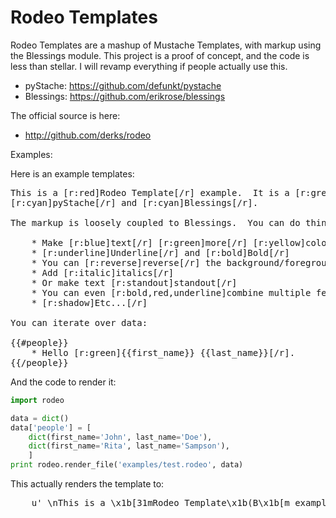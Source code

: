 Rodeo Templates
===============

Rodeo Templates are a mashup of Mustache Templates, with markup using the 
Blessings module.  This project is a proof of concept, and the code is less
than stellar.  I will revamp everything if people actually use this.

 * pyStache: https://github.com/defunkt/pystache
 * Blessings: https://github.com/erikrose/blessings

The official source is here:

 * http://github.com/derks/rodeo
    
Examples:

Here is an example templates:

<pre>
This is a [r:red]Rodeo Template[/r] example.  It is a [r:green]mashup[/r] of
[r:cyan]pyStache[/r] and [r:cyan]Blessings[/r].

The markup is loosely coupled to Blessings.  You can do things like:

    * Make [r:blue]text[/r] [r:green]more[/r] [r:yellow]colorful[/r]
    * [r:underline]Underline[/r] and [r:bold]Bold[/r]
    * You can [r:reverse]reverse[/r] the background/foreground
    * Add [r:italic]italics[/r]
    * Or make text [r:standout]standout[/r]
    * You can even [r:bold,red,underline]combine multiple features[/r]
    * [r:shadow]Etc...[/r]

You can iterate over data:

{{#people}}
    * Hello [r:green]{{first_name}} {{last_name}}[/r].
{{/people}}
</pre>


And the code to render it:

```python
import rodeo

data = dict()
data['people'] = [
    dict(first_name='John', last_name='Doe'),
    dict(first_name='Rita', last_name='Sampson'),
    ]
print rodeo.render_file('examples/test.rodeo', data)
```

This actually renders the template to:

<pre>
    u' \nThis is a \x1b[31mRodeo Template\x1b(B\x1b[m example.  It is a \x1b[32mmashup\x1b(B\x1b[m of \n\x1b[36mpyStache\x1b(B\x1b[m and \x1b[36mBlessings\x1b(B\x1b[m. \n \nThe markup is loosely coupled to Blessings.  You can do things like: \n \n    * Make \x1b[34mtext\x1b(B\x1b[m \x1b[32mmore\x1b(B\x1b[m \x1b[33mcolorful\x1b(B\x1b[m \n    * \x1b[4mUnderline\x1b(B\x1b[m and \x1b[1mBold\x1b(B\x1b[m \n    * You can \x1b[7mreverse\x1b(B\x1b[m the background/foreground \n    * Add italics\x1b(B\x1b[m \n    * Or make text \x1b[7mstandout\x1b(B\x1b[m \n    * You can even \x1b[4m\x1b[31m\x1b[1mcombine multiple features\x1b(B\x1b[m\x1b(B\x1b[m\x1b(B\x1b[m \n    * Etc...\x1b(B\x1b[m \n \nYou can iterate over data: \n \n    * Hello \x1b[32mJohn Doe\x1b(B\x1b[m. \n    * Hello \x1b[32mRita Sampson\x1b(B\x1b[m. \n'
</pre>